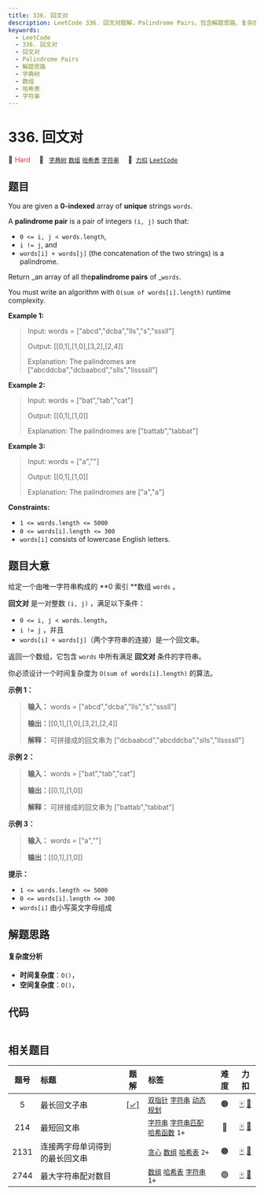 ```yaml
---
title: 336. 回文对
description: LeetCode 336. 回文对题解，Palindrome Pairs，包含解题思路、复杂度分析以及完整的 JavaScript 代码实现。
keywords:
  - LeetCode
  - 336. 回文对
  - 回文对
  - Palindrome Pairs
  - 解题思路
  - 字典树
  - 数组
  - 哈希表
  - 字符串
---
```


# 336. 回文对

🔴 <font color=#ff334b>Hard</font>&emsp; 🔖&ensp; [`字典树`](/tag/trie.md) [`数组`](/tag/array.md) [`哈希表`](/tag/hash-table.md) [`字符串`](/tag/string.md)&emsp; 🔗&ensp;[`力扣`](https://leetcode.cn/problems/palindrome-pairs) [`LeetCode`](https://leetcode.com/problems/palindrome-pairs)

## 题目

You are given a **0-indexed** array of **unique** strings `words`.

A **palindrome pair** is a pair of integers `(i, j)` such that:

  * `0 <= i, j < words.length`,
  * `i != j`, and
  * `words[i] + words[j]` (the concatenation of the two strings) is a palindrome.

Return _an array of all the**palindrome pairs** of _`words`.

You must write an algorithm with `O(sum of words[i].length)` runtime
complexity.



**Example 1:**

> Input: words = ["abcd","dcba","lls","s","sssll"]
> 
> Output: [[0,1],[1,0],[3,2],[2,4]]
> 
> Explanation: The palindromes are ["abcddcba","dcbaabcd","slls","llssssll"]

**Example 2:**

> Input: words = ["bat","tab","cat"]
> 
> Output: [[0,1],[1,0]]
> 
> Explanation: The palindromes are ["battab","tabbat"]

**Example 3:**

> Input: words = ["a",""]
> 
> Output: [[0,1],[1,0]]
> 
> Explanation: The palindromes are ["a","a"]

**Constraints:**

  * `1 <= words.length <= 5000`
  * `0 <= words[i].length <= 300`
  * `words[i]` consists of lowercase English letters.


## 题目大意

给定一个由唯一字符串构成的 **0 索引  **数组 `words` 。

**回文对** 是一对整数 `(i, j)` ，满足以下条件：

  * `0 <= i, j < words.length`，
  * `i != j` ，并且
  * `words[i] + words[j]`（两个字符串的连接）是一个回文串。

返回一个数组，它包含 `words` 中所有满足 **回文对** 条件的字符串。

你必须设计一个时间复杂度为 `O(sum of words[i].length)` 的算法。



**示例 1：**

> 
> 
> 
> 
> 
> **输入：** words = ["abcd","dcba","lls","s","sssll"]
> 
> **输出：**[[0,1],[1,0],[3,2],[2,4]] 
> 
> **解释：** 可拼接成的回文串为 ["dcbaabcd","abcddcba","slls","llssssll"]
> 
> 

**示例 2：**

> 
> 
> 
> 
> 
> **输入：** words = ["bat","tab","cat"]
> 
> **输出：**[[0,1],[1,0]] 
> 
> **解释：** 可拼接成的回文串为 ["battab","tabbat"]

**示例 3：**

> 
> 
> 
> 
> 
> **输入：** words = ["a",""]
> 
> **输出：**[[0,1],[1,0]]
> 
> 



**提示：**

  * `1 <= words.length <= 5000`
  * `0 <= words[i].length <= 300`
  * `words[i]` 由小写英文字母组成


## 解题思路

#### 复杂度分析

- **时间复杂度**：`O()`，
- **空间复杂度**：`O()`，

## 代码

```javascript

```

## 相关题目

<!-- prettier-ignore -->
| 题号 | 标题 | 题解 | 标签 | 难度 | 力扣 |
| :------: | :------ | :------: | :------ | :------: | :------: |
| 5 | 最长回文子串 | [[✓]](/problem/0005.md) |  [`双指针`](/tag/two-pointers.md) [`字符串`](/tag/string.md) [`动态规划`](/tag/dynamic-programming.md) | 🟠 | [🀄️](https://leetcode.cn/problems/longest-palindromic-substring) [🔗](https://leetcode.com/problems/longest-palindromic-substring) |
| 214 | 最短回文串 |  |  [`字符串`](/tag/string.md) [`字符串匹配`](/tag/string-matching.md) [`哈希函数`](/tag/hash-function.md) `1+` | 🔴 | [🀄️](https://leetcode.cn/problems/shortest-palindrome) [🔗](https://leetcode.com/problems/shortest-palindrome) |
| 2131 | 连接两字母单词得到的最长回文串 |  |  [`贪心`](/tag/greedy.md) [`数组`](/tag/array.md) [`哈希表`](/tag/hash-table.md) `2+` | 🟠 | [🀄️](https://leetcode.cn/problems/longest-palindrome-by-concatenating-two-letter-words) [🔗](https://leetcode.com/problems/longest-palindrome-by-concatenating-two-letter-words) |
| 2744 | 最大字符串配对数目 |  |  [`数组`](/tag/array.md) [`哈希表`](/tag/hash-table.md) [`字符串`](/tag/string.md) `1+` | 🟢 | [🀄️](https://leetcode.cn/problems/find-maximum-number-of-string-pairs) [🔗](https://leetcode.com/problems/find-maximum-number-of-string-pairs) |